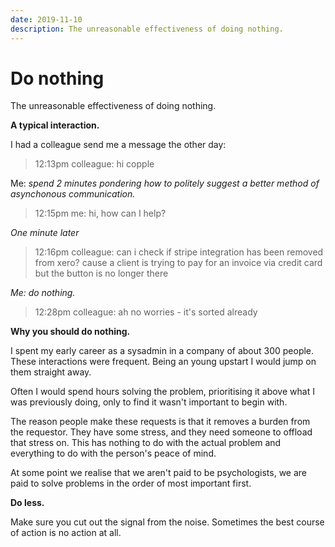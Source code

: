```yaml
--- 
date: 2019-11-10
description: The unreasonable effectiveness of doing nothing.
---
```

# Do nothing

The unreasonable effectiveness of doing nothing.

**A typical interaction.**

I had a colleague send me a message the other day:

>  12:13pm colleague: hi copple

Me: *spend 2 minutes pondering how to politely suggest a better method of asynchonous communication.*

> 12:15pm me: hi, how can I help?

*One minute later*

> 12:16pm colleague: can i check if stripe integration has been removed from xero? cause a client is trying to pay for an invoice via credit card but the button is no longer there

*Me: do nothing.*

> 12:28pm colleague: ah no worries - it's sorted already


**Why you should do nothing.**

I spent my early career as a sysadmin in a company of about 300 people. These interactions were frequent. Being an young upstart I would jump on them straight away.

Often I would spend hours solving the problem, prioritising it above what I was previously doing, only to find it wasn't important to begin with.

The reason people make these requests is that it removes a burden from the requestor. They have some stress, and they need someone to offload that stress on. This has nothing to do with the actual problem and everything to do with the person's peace of mind.

At some point we realise that we aren't paid to be psychologists, we are paid to solve problems in the order of most important first. 

**Do less.**

Make sure you cut out the signal from the noise. Sometimes the best course of action is no action at all.
